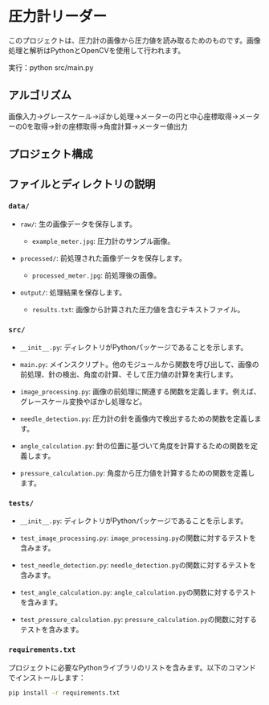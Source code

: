 # 圧力計リーダー

このプロジェクトは、圧力計の画像から圧力値を読み取るためのものです。画像処理と解析はPythonとOpenCVを使用して行われます。

実行：python src/main.py

## アルゴリズム
画像入力→グレースケール→ぼかし処理→メーターの円と中心座標取得→メーターの0を取得→針の座標取得→角度計算→メーター値出力

## プロジェクト構成


## ファイルとディレクトリの説明

### `data/`

- `raw/`: 生の画像データを保存します。
  - `example_meter.jpg`: 圧力計のサンプル画像。

- `processed/`: 前処理された画像データを保存します。
  - `processed_meter.jpg`: 前処理後の画像。

- `output/`: 処理結果を保存します。
  - `results.txt`: 画像から計算された圧力値を含むテキストファイル。

### `src/`

- `__init__.py`: ディレクトリがPythonパッケージであることを示します。
  
- `main.py`: メインスクリプト。他のモジュールから関数を呼び出して、画像の前処理、針の検出、角度の計算、そして圧力値の計算を実行します。

- `image_processing.py`: 画像の前処理に関連する関数を定義します。例えば、グレースケール変換やぼかし処理など。

- `needle_detection.py`: 圧力計の針を画像内で検出するための関数を定義します。

- `angle_calculation.py`: 針の位置に基づいて角度を計算するための関数を定義します。

- `pressure_calculation.py`: 角度から圧力値を計算するための関数を定義します。

### `tests/`

- `__init__.py`: ディレクトリがPythonパッケージであることを示します。

- `test_image_processing.py`: `image_processing.py`の関数に対するテストを含みます。

- `test_needle_detection.py`: `needle_detection.py`の関数に対するテストを含みます。

- `test_angle_calculation.py`: `angle_calculation.py`の関数に対するテストを含みます。

- `test_pressure_calculation.py`: `pressure_calculation.py`の関数に対するテストを含みます。

### `requirements.txt`

プロジェクトに必要なPythonライブラリのリストを含みます。以下のコマンドでインストールします：

```bash
pip install -r requirements.txt
